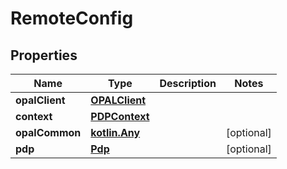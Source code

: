 
# RemoteConfig

## Properties
Name | Type | Description | Notes
------------ | ------------- | ------------- | -------------
**opalClient** | [**OPALClient**](OPALClient.md) |  | 
**context** | [**PDPContext**](PDPContext.md) |  | 
**opalCommon** | [**kotlin.Any**](.md) |  |  [optional]
**pdp** | [**Pdp**](Pdp.md) |  |  [optional]



